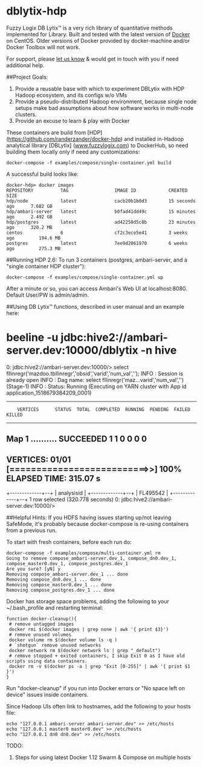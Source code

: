 # dblytix-hdp

Fuzzy Logix DB Lytix™ is a very rich library of quantitative methods implemented for Library.
Built and tested with the latest version of [Docker](https://docs.docker.com/engine/installation/) on CentOS. Older versions of Docker provided by docker-machine and/or Docker Toolbox will not work.

For support, please [let us know](HadoopTeam@fuzzylogix.com) & would get in touch with you if need additional help.

##Project Goals:
1. Provide a reusable base with which to experiment DBLytix with HDP Hadoop ecosystem, and its configs w/o VMs
2. Provide a pseudo-distributed Hadoop environment, because single node setups make bad assumptions about how software works in multi-node clusters.
3. Provide an excuse to learn & play with Docker

These containers are build from [HDP] (https://github.com/randerzander/docker-hdp) and installed in-Hadoop analytical library [DBLytix] (www.fuzzylogix.com) to DockerHub, so need building them locally only if need any customizations:
```
docker-compose -f examples/compose/single-container.yml build
```

A successful build looks like:
```
docker-hdp> docker images
REPOSITORY          TAG                 IMAGE ID            CREATED             SIZE
hdp/node            latest              cacb20b1b0d3        15 seconds ago      7.682 GB
hdp/ambari-server   latest              b0fad41dd49c        15 minutes ago      2.492 GB
hdp/postgres        latest              ad42250d5c8b        23 minutes ago      320.2 MB
centos              6                   cf2c3ece5e41        3 weeks ago         194.6 MB
postgres            latest              7ee9d2061970        6 weeks ago         275.3 MB
```

##Running HDP 2.6:
To run 3 containers (postgres, ambari-server, and a "single container HDP cluster"):
```
docker-compose -f examples/compose/single-container.yml up
```

After a minute or so, you can access Ambari's Web UI at localhost:8080. Default User/PW is admin/admin.

##Using DB Lytix™ functions, described in user manual and an example here:

# beeline -u jdbc:hive2://ambari-server.dev:10000/dblytix -n hive
0: jdbc:hive2://ambari-server.dev:10000/> select fllinregr('mazdoo.tbllinregr','obsid','varid','num_val','');
INFO  : Session is already open
INFO  : Dag name: select fllinregr('maz...varid','num_val','')(Stage-1)
INFO  : Status: Running (Executing on YARN cluster with App id application_1518679384209_0001)

--------------------------------------------------------------------------------
        VERTICES      STATUS  TOTAL  COMPLETED  RUNNING  PENDING  FAILED  KILLED
--------------------------------------------------------------------------------
Map 1 ..........   SUCCEEDED      1          1        0        0       0       0
--------------------------------------------------------------------------------
VERTICES: 01/01  [==========================>>] 100%  ELAPSED TIME: 315.07 s
--------------------------------------------------------------------------------
+-------------+--+
| analysisid  |
+-------------+--+
| FL495542    |
+-------------+--+
1 row selected (320.778 seconds)
0: jdbc:hive2://ambari-server.dev:10000/>


##Helpful Hints:
If you HDFS having issues starting up/not leaving SafeMode, it's probably because docker-compose is re-using containers from a previous run.

To start with fresh containers, before each run do:
```
docker-compose -f examples/compose/multi-container.yml rm
Going to remove compose_ambari-server.dev_1, compose_dn0.dev_1, compose_master0.dev_1, compose_postgres.dev_1
Are you sure? [yN] y
Removing compose_ambari-server.dev_1 ... done
Removing compose_dn0.dev_1 ... done
Removing compose_master0.dev_1 ... done
Removing compose_postgres.dev_1 ... done
```

Docker has storage space problems, adding the following to your ~/.bash_profile and restarting terminal:
```
function docker-cleanup(){
 # remove untagged images  
 docker rmi $(docker images | grep none | awk '{ print $3}')
 # remove unused volumes  
 docker volume rm $(docker volume ls -q )  
 # `shotgun` remove unused networks
 docker network rm $(docker network ls | grep "_default")   
 # remove stopped + exited containers, I skip Exit 0 as I have old scripts using data containers.
 docker rm -v $(docker ps -a | grep "Exit [0-255]" | awk '{ print $1 }')
}
```

Run "docker-cleanup" if you run into Docker errors or "No space left on device" issues inside containers.

Since Hadoop UIs often link to hostnames, add the following to your hosts file:
```
echo "127.0.0.1 ambari-server ambari-server.dev" >> /etc/hosts
echo "127.0.0.1 master0 master0.dev" >> /etc/hosts
echo "127.0.0.1 dn0 dn0.dev" >> /etc/hosts
```

TODO:
1. Steps for using latest Docker 1.12 Swarm & Compose on multiple hosts
